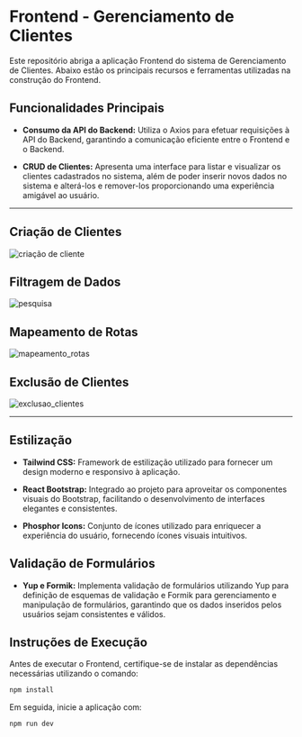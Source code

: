 # Frontend - Gerenciamento de Clientes

Este repositório abriga a aplicação Frontend do sistema de Gerenciamento de Clientes. Abaixo estão os principais recursos e ferramentas utilizadas na construção do Frontend.

## Funcionalidades Principais

- **Consumo da API do Backend:** Utiliza o Axios para efetuar requisições à API do Backend, garantindo a comunicação eficiente entre o Frontend e o Backend.

- **CRUD de Clientes:** Apresenta uma interface para listar e visualizar os clientes cadastrados no sistema, além de poder inserir novos dados no sistema e alterá-los e remover-los  proporcionando uma experiência amigável ao usuário.
----

  ## Criação de Clientes
  ![criação de cliente](https://github.com/thalys93/Desafio-Gerenciamento_de_clientes/assets/102838847/61c75638-a4e8-419e-8643-8a5dbeabd9a4)

  ## Filtragem de Dados
  ![pesquisa](https://github.com/thalys93/Desafio-Gerenciamento_de_clientes/assets/102838847/07d24a3f-2c6d-4469-bc2f-3bd27aa44533)

  ## Mapeamento de Rotas 
  ![mapeamento_rotas](https://github.com/thalys93/Desafio-Gerenciamento_de_clientes/assets/102838847/4dad3a17-5f74-4fd6-af2e-af1ccb822cb1)

  ## Exclusão de Clientes
  ![exclusao_clientes](https://github.com/thalys93/Desafio-Gerenciamento_de_clientes/assets/102838847/cffc608e-aa37-4578-9d5c-ca08efaa56f4)


----

## Estilização

- **Tailwind CSS:** Framework de estilização utilizado para fornecer um design moderno e responsivo à aplicação.

- **React Bootstrap:** Integrado ao projeto para aproveitar os componentes visuais do Bootstrap, facilitando o desenvolvimento de interfaces elegantes e consistentes.

- **Phosphor Icons:** Conjunto de ícones utilizado para enriquecer a experiência do usuário, fornecendo ícones visuais intuitivos.

## Validação de Formulários

- **Yup e Formik:** Implementa validação de formulários utilizando Yup para definição de esquemas de validação e Formik para gerenciamento e manipulação de formulários, garantindo que os dados inseridos pelos usuários sejam consistentes e válidos.

## Instruções de Execução

Antes de executar o Frontend, certifique-se de instalar as dependências necessárias utilizando o comando:

```bash
npm install
```

Em seguida, inicie a aplicação com:

```bash
npm run dev
```
